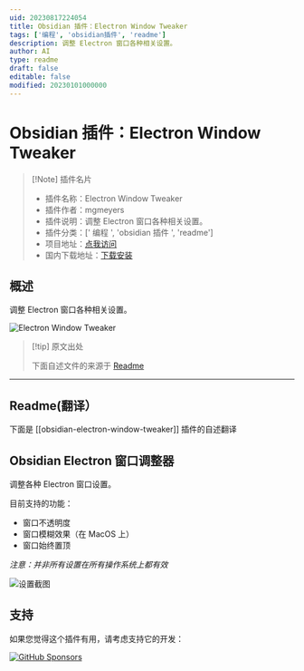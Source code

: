 ```yaml
---
uid: 20230817224054
title: Obsidian 插件：Electron Window Tweaker
tags: ['编程', 'obsidian插件', 'readme']
description: 调整 Electron 窗口各种相关设置。
author: AI
type: readme
draft: false
editable: false
modified: 20230101000000
---
```


# Obsidian 插件：Electron Window Tweaker

> [!Note] 插件名片
> - 插件名称：Electron Window Tweaker
> - 插件作者：mgmeyers
> - 插件说明：调整 Electron 窗口各种相关设置。
> - 插件分类：[' 编程 ', 'obsidian 插件 ', 'readme']
> - 项目地址：[点我访问](https://github.com/mgmeyers/obsidian-electron-window-tweaker)
> - 国内下载地址：[下载安装](https://pkmer.cn/products/plugin/pluginMarket/?obsidian-electron-window-tweaker)

## 概述

调整 Electron 窗口各种相关设置。

![Electron Window Tweaker](https://cdn.pkmer.cn/covers/obsidian-electron-window-tweaker.png!pkmer)

> [!tip] 原文出处
>
>下面自述文件的来源于 [Readme](https://ghproxy.net/https://raw.githubusercontent.com/mgmeyers/obsidian-electron-window-tweaker/main/README.md)

---

## Readme(翻译）

下面是 [[obsidian-electron-window-tweaker]] 插件的自述翻译

## Obsidian Electron 窗口调整器

调整各种 Electron 窗口设置。

目前支持的功能：

- 窗口不透明度
- 窗口模糊效果（在 MacOS 上）
- 窗口始终置顶

*注意：并非所有设置在所有操作系统上都有效*

<img src="https://raw.githubusercontent.com/mgmeyers/obsidian-electron-window-tweaker/main/Screenshot.png" alt="设置截图">

## 支持

如果您觉得这个插件有用，请考虑支持它的开发：

[![GitHub Sponsors](https://img.shields.io/github/sponsors/mgmeyers?label=Sponsor&logo=GitHub%20Sponsors&style=for-the-badge)](https://github.com/sponsors/mgmeyers)
